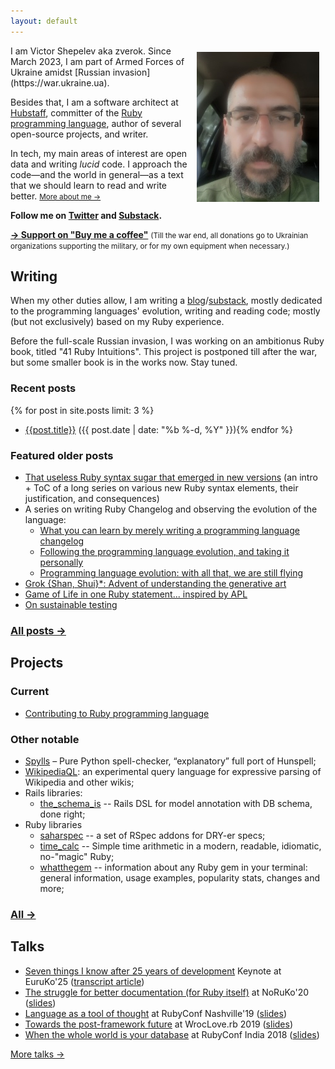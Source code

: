 ```yaml
---
layout: default
---
```


<img src="/img/me-war.jpg" style="float:right; margin: 10px;"/>

<div class="callout" markdown="1">
I am Victor Shepelev aka zverok. Since March 2023, I am part of Armed Forces of Ukraine amidst [Russian invasion](https://war.ukraine.ua).

Besides that, I am a software architect at [Hubstaff](https://hubstaff.com), committer of the [Ruby programming language](https://ruby-lang.org), author of several open-source projects, and writer.

In tech, my main areas of interest are open data and writing _lucid_ code. I approach the code—and the world in general—as a text that we should learn to read and write better. <small><a href="/about/">More about me →</a></small>
</div>

**Follow me on [Twitter](https://twitter.com/zverok) and [Substack](https://zverok.substack.com).**

**[→ Support on "Buy me a coffee"](https://www.buymeacoffee.com/zverok)** <small>(Till the war end, all donations go to Ukrainian organizations supporting the military, or for my own equipment when necessary.)</small>

<div style="clear: both;" />

## Writing

When my other duties allow, I am writing a [blog](/writing/#blog)/[substack](https://zverok.substack.com), mostly dedicated to the programming languages' evolution, writing and reading code; mostly (but not exclusively) based on my Ruby experience.

Before the full-scale Russian invasion, I was working on an ambitionus Ruby book, titled "41 Ruby Intuitions". This project is postponed till after the war, but some smaller book is in the works now. Stay tuned.

### Recent posts

{% for post in site.posts limit: 3 %}
* <a href="{{site.url}}{{site.baseurl}}{{post.url}}">{{post.title}}</a> (<time datetime="{{ post.date | date_to_xmlschema }}" itemprop="datePublished">{{ post.date | date: "%b %-d, %Y" }}</time>){% endfor %}

### Featured older posts

* [That useless Ruby syntax sugar that emerged in new versions](/blog/2023-10-02-syntax-sugar.html) (an intro + ToC of a long series on various new Ruby syntax elements, their justification, and consequences)
* A series on writing Ruby Changelog and observing the evolution of the language:
  * [What you can learn by merely writing a programming language changelog](/blog/2022-01-06-changelog.html)
  * [Following the programming language evolution, and taking it personally](/blog/2022-01-13-it-evolves.html)
  * [Programming language evolution: with all that, we are still flying](/blog/2022-01-20-still-flying.html)
* [Grok {Shan, Shui}\*: Advent of understanding the generative art](/blog/2021-12-28-grok-shan-shui.html)
* [Game of Life in one Ruby statement... inspired by APL](/blog/2020-05-16-ruby-as-apl.html)
* [On sustainable testing](/blog/2017-11-07-on-culture-of-bdd.html)

### [All posts →](/blog/)

## Projects

### Current

* [Contributing to Ruby programming language](/projects/#ruby)

### Other notable

* [Spylls](/projects/#spylls) – Pure Python spell-checker, “explanatory” full port of Hunspell;
* [WikipediaQL](/projects/#wikipedia_ql): an experimental query language for expressive parsing of Wikipedia and other wikis;
* Rails libraries:
  * [the_schema_is](https://github.com/zverok/the_schema_is) -- Rails DSL for model annotation with DB schema, done right;
* Ruby libraries
  * [saharspec](https://github.com/zverok/saharspec) -- a set of RSpec addons for DRY-er specs;
  * [time_calc](https://github.com/zverok/time_calc) -- Simple time arithmetic in a modern, readable, idiomatic, no-"magic" Ruby;
  * [whatthegem](https://github.com/zverok/whatthegem) -- information about any Ruby gem in your terminal: general information, usage examples, popularity stats, changes and more;

### [All →](/projects/)

## Talks

* [Seven things I know after 25 years of development](https://youtu.be/r9EQjBPU474) Keynote at EuruKo'25 ([transcript article](/blog/2025-01-25-7things-euruko.html))
* [The struggle for better documentation (for Ruby itself)](https://www.youtube.com/watch?v=2VVEcOyeYLA) at NoRuKo'20 ([slides](https://bit.ly/noruko2020zverok))
* [Language as a tool of thought](https://www.youtube.com/watch?v=iMBqqjkbvl4) at RubyConf Nashville'19 ([slides](http://bit.ly/rc19zverok))
* [Towards the post-framework future](https://www.youtube.com/watch?v=5UiBQtfRDUI&list=PLoGBNJiQoqRDJvwOYLuu7jnprRKhuc7Cp&index=10&t=1165s) at WrocLove.rb 2019 ([slides](https://docs.google.com/presentation/d/1ve4At8Vwww9ww3iM7BrQTTkBN9bWkOXmuSK2mmugSOQ/edit?usp=sharing))
* [When the whole world is your database](https://www.youtube.com/watch?v=x9GePP3B0oE&t=1s&list=PLe872Yf6CJWGYKLny9jFs9mLv0Z94m8k4&index=26) at RubyConf India 2018 ([slides](https://docs.google.com/presentation/d/1I4mznHUBhVVDxWfO2DRzxP4wNhs9Mmtx09SizLqIbaE/edit?usp=sharing))

[More talks →](/talks/)
